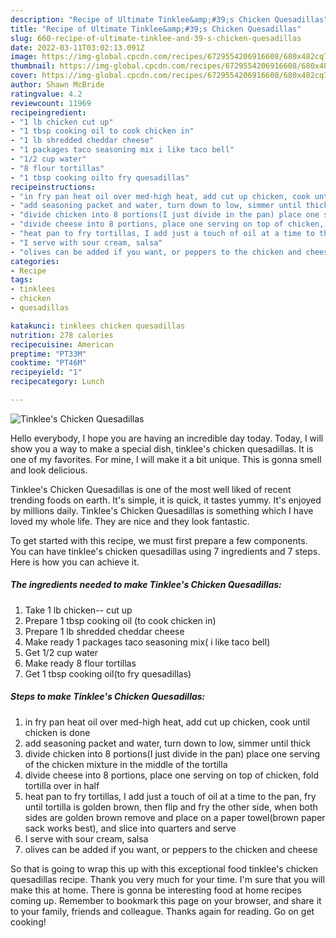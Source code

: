 ```yaml
---
description: "Recipe of Ultimate Tinklee&amp;#39;s Chicken Quesadillas"
title: "Recipe of Ultimate Tinklee&amp;#39;s Chicken Quesadillas"
slug: 660-recipe-of-ultimate-tinklee-and-39-s-chicken-quesadillas
date: 2022-03-11T03:02:13.091Z
image: https://img-global.cpcdn.com/recipes/6729554206916608/680x482cq70/tinklees-chicken-quesadillas-recipe-main-photo.jpg
thumbnail: https://img-global.cpcdn.com/recipes/6729554206916608/680x482cq70/tinklees-chicken-quesadillas-recipe-main-photo.jpg
cover: https://img-global.cpcdn.com/recipes/6729554206916608/680x482cq70/tinklees-chicken-quesadillas-recipe-main-photo.jpg
author: Shawn McBride
ratingvalue: 4.2
reviewcount: 11969
recipeingredient:
- "1 lb chicken cut up"
- "1 tbsp cooking oil to cook chicken in"
- "1 lb shredded cheddar cheese"
- "1 packages taco seasoning mix i like taco bell"
- "1/2 cup water"
- "8 flour tortillas"
- "1 tbsp cooking oilto fry quesadillas"
recipeinstructions:
- "in fry pan heat oil over med-high heat, add cut up chicken, cook until chicken is done"
- "add seasoning packet and water, turn down to low, simmer until thick"
- "divide chicken into 8 portions(I just divide in the pan) place one serving of the chicken mixture in the middle of the tortilla"
- "divide cheese into 8 portions, place one serving on top of chicken, fold tortilla over in half"
- "heat pan to fry tortillas, I add just a touch of oil at a time to the pan, fry until tortilla is golden brown, then flip and fry the other side, when both sides are golden brown remove and place on a paper towel(brown paper sack works best), and slice into quarters and serve"
- "I serve with sour cream, salsa"
- "olives can be added if you want, or peppers to the chicken and cheese"
categories:
- Recipe
tags:
- tinklees
- chicken
- quesadillas

katakunci: tinklees chicken quesadillas 
nutrition: 278 calories
recipecuisine: American
preptime: "PT33M"
cooktime: "PT46M"
recipeyield: "1"
recipecategory: Lunch

---
```



![Tinklee&#39;s Chicken Quesadillas](https://img-global.cpcdn.com/recipes/6729554206916608/680x482cq70/tinklees-chicken-quesadillas-recipe-main-photo.jpg)

Hello everybody, I hope you are having an incredible day today. Today, I will show you a way to make a special dish, tinklee&#39;s chicken quesadillas. It is one of my favorites. For mine, I will make it a bit unique. This is gonna smell and look delicious.

Tinklee&#39;s Chicken Quesadillas is one of the most well liked of recent trending foods on earth. It's simple, it is quick, it tastes yummy. It's enjoyed by millions daily. Tinklee&#39;s Chicken Quesadillas is something which I have loved my whole life. They are nice and they look fantastic.




To get started with this recipe, we must first prepare a few components. You can have tinklee&#39;s chicken quesadillas using 7 ingredients and 7 steps. Here is how you can achieve it.

<!--inarticleads1-->

##### The ingredients needed to make Tinklee&#39;s Chicken Quesadillas:

1. Take 1 lb chicken-- cut up
1. Prepare 1 tbsp cooking oil (to cook chicken in)
1. Prepare 1 lb shredded cheddar cheese
1. Make ready 1 packages taco seasoning mix( i like taco bell)
1. Get 1/2 cup water
1. Make ready 8 flour tortillas
1. Get 1 tbsp cooking oil(to fry quesadillas)




<!--inarticleads2-->

##### Steps to make Tinklee&#39;s Chicken Quesadillas:

1. in fry pan heat oil over med-high heat, add cut up chicken, cook until chicken is done
1. add seasoning packet and water, turn down to low, simmer until thick
1. divide chicken into 8 portions(I just divide in the pan) place one serving of the chicken mixture in the middle of the tortilla
1. divide cheese into 8 portions, place one serving on top of chicken, fold tortilla over in half
1. heat pan to fry tortillas, I add just a touch of oil at a time to the pan, fry until tortilla is golden brown, then flip and fry the other side, when both sides are golden brown remove and place on a paper towel(brown paper sack works best), and slice into quarters and serve
1. I serve with sour cream, salsa
1. olives can be added if you want, or peppers to the chicken and cheese




So that is going to wrap this up with this exceptional food tinklee&#39;s chicken quesadillas recipe. Thank you very much for your time. I'm sure that you will make this at home. There is gonna be interesting food at home recipes coming up. Remember to bookmark this page on your browser, and share it to your family, friends and colleague. Thanks again for reading. Go on get cooking!
